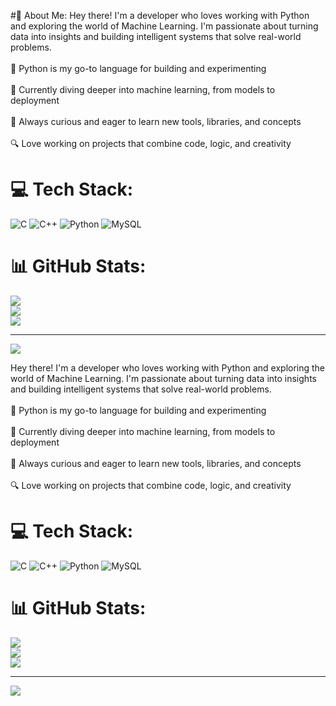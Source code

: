#💫 About Me:
Hey there! I'm a developer who loves working with Python and exploring the world of Machine Learning. I'm passionate about turning data into insights and building intelligent systems that solve real-world problems.<br><br>🐍 Python is my go-to language for building and experimenting<br><br>🤖 Currently diving deeper into machine learning, from models to deployment<br><br>🧠 Always curious and eager to learn new tools, libraries, and concepts<br><br>🔍 Love working on projects that combine code, logic, and creativity


# 💻 Tech Stack:
![C](https://img.shields.io/badge/c-%2300599C.svg?style=for-the-badge&logo=c&logoColor=white) ![C++](https://img.shields.io/badge/c++-%2300599C.svg?style=for-the-badge&logo=c%2B%2B&logoColor=white) ![Python](https://img.shields.io/badge/python-3670A0?style=for-the-badge&logo=python&logoColor=ffdd54) ![MySQL](https://img.shields.io/badge/mysql-4479A1.svg?style=for-the-badge&logo=mysql&logoColor=white)
# 📊 GitHub Stats:
![](https://github-readme-stats.vercel.app/api?username=RaghavKedia05&theme=dark&hide_border=false&include_all_commits=false&count_private=false)<br/>
![](https://nirzak-streak-stats.vercel.app/?user=RaghavKedia05&theme=dark&hide_border=false)<br/>
![](https://github-readme-stats.vercel.app/api/top-langs/?username=RaghavKedia05&theme=dark&hide_border=false&include_all_commits=false&count_private=false&layout=compact)

---
[![](https://visitcount.itsvg.in/api?id=RaghavKedia05&icon=0&color=0)](https://visitcount.itsvg.in)

<!-- Proudly created with GPRM ( https://gprm.itsvg.in ) -->
Hey there! I'm a developer who loves working with Python and exploring the world of Machine Learning. I'm passionate about turning data into insights and building intelligent systems that solve real-world problems.<br><br>🐍 Python is my go-to language for building and experimenting<br><br>🤖 Currently diving deeper into machine learning, from models to deployment<br><br>🧠 Always curious and eager to learn new tools, libraries, and concepts<br><br>🔍 Love working on projects that combine code, logic, and creativity


# 💻 Tech Stack:
![C](https://img.shields.io/badge/c-%2300599C.svg?style=for-the-badge&logo=c&logoColor=white) ![C++](https://img.shields.io/badge/c++-%2300599C.svg?style=for-the-badge&logo=c%2B%2B&logoColor=white) ![Python](https://img.shields.io/badge/python-3670A0?style=for-the-badge&logo=python&logoColor=ffdd54) ![MySQL](https://img.shields.io/badge/mysql-4479A1.svg?style=for-the-badge&logo=mysql&logoColor=white)
# 📊 GitHub Stats:
![](https://github-readme-stats.vercel.app/api?username=RaghavKedia05&theme=dark&hide_border=false&include_all_commits=false&count_private=false)<br/>
![](https://nirzak-streak-stats.vercel.app/?user=RaghavKedia05&theme=dark&hide_border=false)<br/>
![](https://github-readme-stats.vercel.app/api/top-langs/?username=RaghavKedia05&theme=dark&hide_border=false&include_all_commits=false&count_private=false&layout=compact)

---
[![](https://visitcount.itsvg.in/api?id=RaghavKedia05&icon=0&color=0)](https://visitcount.itsvg.in)

<!-- Proudly created with GPRM ( https://gprm.itsvg.in ) -->
